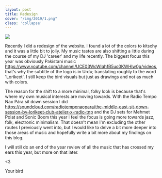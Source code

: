 ```yaml
---
layout: post
title: Redesign
cover: "/img/2019/1.png"
class: 'collapse'
---
```


<img class='cover' src="{{ page.cover }}"/>

Recently I did a redesign of the website. I found a lot of the colors
to kitschy and it was a little bit to jolly. My music tastes are also shifting
a little during the course of my DJ 'career' and my life recently. The biggest focus
this year was obviously Pakistani music <sr>https://www.youtube.com/channel/UCE03WcWIqhfB5uc0KWHIw0g/videos</sr>, that's why the subtitle of the logo
is in Urdu; translating roughly to the word 'Lorikeet'. I still keep the bird
visuals but just as drawings and not as much with colors.

The reason for the shift to a more minimal, folky look is because that's where
my own musical interests are moving towards. With the Radio Tempo Nao Pára sit down session
I did <sr>https://soundcloud.com/radiotemponaopara/the-middle-east-sit-down-session-by-lorikeet-club-atelier-x-radio-tnp</sr>
and the DJ sets for Mehmet Polat and Sonic Boom this year I feel the focus is going more
towards jazz, folk, electronic minimalism. That doesn't mean I'm excluding the
other routes I previously went into, but I would like to delve a bit more deeper
into those areas of music and hopefully write a bit more about my findings on
this blog.

I will still do an end of the year review of all the music that has crossed
my ears this year, but more on that later.

<3

Your bird
